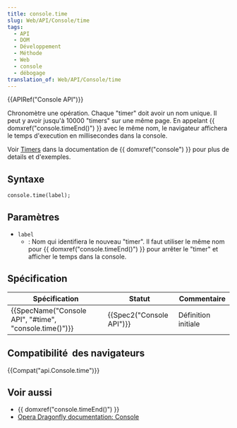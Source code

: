 ```yaml
---
title: console.time
slug: Web/API/Console/time
tags:
  - API
  - DOM
  - Développement
  - Méthode
  - Web
  - console
  - débogage
translation_of: Web/API/Console/time
---
```

{{APIRef("Console API")}}

Chronomètre une opération. Chaque "timer" doit avoir un nom unique. Il peut y avoir jusqu'à 10000 "timers" sur une même page. En appelant {{ domxref("console.timeEnd()") }} avec le même nom, le navigateur affichera le temps d'execution en millisecondes dans la console.

Voir [Timers](/fr/docs/Web/API/console#Timers) dans la documentation de {{ domxref("console") }} pour plus de details et d'exemples.

## Syntaxe

    console.time(label);

## Paramètres

- `label`
  - : Nom qui identifiera le nouveau "timer". Il faut utiliser le même nom pour {{ domxref("console.timeEnd()") }} pour arrêter le "timer" et afficher le temps dans la console.

## Spécification

| Spécification                                                            | Statut                           | Commentaire         |
| ------------------------------------------------------------------------ | -------------------------------- | ------------------- |
| {{SpecName("Console API", "#time", "console.time()")}} | {{Spec2("Console API")}} | Définition initiale |

## Compatibilité  des navigateurs

{{Compat("api.Console.time")}}

## Voir aussi

- {{ domxref("console.timeEnd()") }}
- [Opera Dragonfly documentation: Console](http://www.opera.com/dragonfly/documentation/console/)
